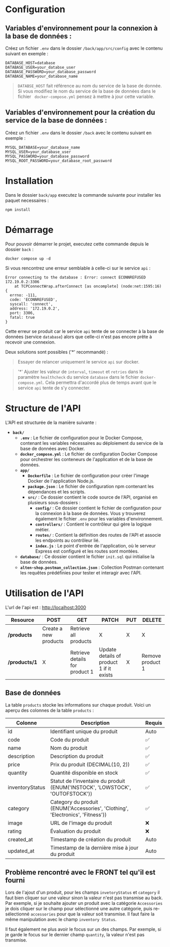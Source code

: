 # Configuration

## Variables d'environnement pour la connexion à la base de données :

Créez un fichier `.env` dans le dossier `/back/app/src/config` avec le contenu suivant en exemple :

```env
DATABASE_HOST=database
DATABASE_USER=your_databse_user
DATABASE_PASSWORD=your_database_password
DATABASE_NAME=your_database_name
```

> `DATABSE_HOST` fait référence au nom du service de la base de donnée. Si vous modifiez le nom du service de la base de données dans le fichier ` docker-compose.yml` pensez à  mettre à jour cette variable.

## Variables d'environnement pour la création du service de la base de données :

Créez un fichier `.env` dans le dossier `/back` avec le contenu suivant en exemple :

```env
MYSQL_DATABASE=your_database_name
MYSQL_USER=your_database_user
MYSQL_PASSWORD=your_database_password
MYSQL_ROOT_PASSWORD=your_database_root_password
```

# Installation

Dans le dossier `back/app` executez la commande suivante pour installer les paquet necessaires :

```
npm install
```

# Démarrage

Pour pouvoir démarrer le projet, executez cette commande depuis le dossier `back` :

```
docker compose up -d
```

Si vous rencontrez une erreur semblable à celle-ci sur le service `api` : 
```
Error connecting to the database : Error: connect ECONNREFUSED 172.19.0.2:3306
    at TCPConnectWrap.afterConnect [as oncomplete] (node:net:1595:16) {
  errno: -111,
  code: 'ECONNREFUSED',
  syscall: 'connect',
  address: '172.19.0.2',
  port: 3306,
  fatal: true
}
```

Cette erreur se produit car le service `api` tente de se connecter à la base de données (service `database`) alors que celle-ci n'est pas encore prête à recevoir une connexion.

Deux solutions sont possibles ('*' recommandé) : 

> Essayer de relancer uniquement le service `api` sur docker.

> '*' Ajuster les valeur de `interval`, `timeout` et `retries` dans le paramètre `healthcheck` du service `database` dans le fichier `docker-compose.yml`. Cela permettra d'accordé plus de temps avant que le service `api` tente de s'y connecter.

# Structure de l'API

L'API est structurée de la manière suivante :

- **`back/`**
    - **`.env`** : Le fichier de configuration pour le Docker Compose, contenant les variables nécessaires au déploiement du service de la base de données avec Docker.
    - **`docker_compose.yml`** : Le fichier de configuration Docker Compose pour orchestrer les conteneurs de l'application et de la base de données.
    - **`app/`**
        - **`Dockerfile`** : Le fichier de configuration pour créer l'image Docker de l'application Node.js.
        - **`package.json`** : Le fichier de configuration npm contenant les dépendances et les scripts.
        - **`src/`** : Ce dossier contient le code source de l'API, organisé en plusieurs sous-dossiers :
            - **`config/`** : Ce dossier contient le fichier de configuration pour la connexion à la base de données. Vous y trouverez également le fichier `.env` pour les variables d'environnement.
            - **`controllers/`** : Contient le contrôleur qui gère la logique métier.
            - **`routes/`** : Contient la définition des routes de l'API et associe les endpoints au contrôleur lié.
            - **`index.js`** : Le point d'entrée de l'application, où le serveur Express est configuré et les routes sont montées.
    - **`database/`** : Ce dossier contient le fichier `init.sql` qui initialise la base de données.
    - **`alten-shop.postman_collection.json`** : Collection Postman contenant les requêtes prédéfinies pour tester et interagir avec l'API.

# Utilisation de l'API
L'url de l'api est : [http://localhost:3000](http://localhost:3000)

| Resource           | POST                  | GET                            | PATCH                                    | PUT | DELETE           |
| ------------------ | --------------------- | ------------------------------ | ---------------------------------------- | --- | ---------------- |
| **/products**      | Create a new products | Retrieve all products          | X                                        | X   |     X            |
| **/products/1**    | X                     | Retrieve details for product 1 | Update details of product 1 if it exists | X   | Remove product 1 |

## Base de données

La table `products` stocke les informations sur chaque produit. Voici un aperçu des colonnes de la table `products` :

| Colonne                                             | Description                                                                     | Requis |
|---------------------------------------------------- |-------------------------------------------------------------------------------- | ------ |
| id                                                  | Identifiant unique du produit                                                   | Auto   |
| code                                                | Code du produit                                                                 | ✅     |
| name                                                | Nom du produit                                                                  | ✅     |
| description                                         | Description du produit                                                          | ✅     |
| price                                               | Prix du produit (DECIMAL(10, 2))                                                | ✅     |
| quantity                                            | Quantité disponible en stock                                                    | ✅     |
| inventoryStatus                                     | Statut de l'inventaire du produit (ENUM('INSTOCK', 'LOWSTOCK', 'OUTOFSTOCK'))   | ✅     |
| category                                            | Category du produit (ENUM('Accessories', 'Clothing', 'Electronics', 'Fitness')) | ✅     |
| image                                               | URL de l'image du produit                                                       | ❌     |
| rating                                              | Évaluation du produit                                                           | ❌     |
| created_at                                          | Timestamp de création du produit                                                | Auto   |
| updated_at                                          | Timestamp de la dernière mise à jour du produit                                 | Auto   |

## Problème rencontré avec le FRONT tel qu'il est fourni

Lors de l'ajout d'un produit, pour les champs `invetoryStatus` et `category` il faut bien cliquer sur une valeur sinon la valeur n'est pas transmise au back. Par exemple, si je souhaite ajouter un produit avec la catégorie `Accessories` je dois cliquer sur le champ pour sélectionné une autre catégorie, puis re-sélectionné `accessories` pour que la valeur soit transmise. Il faut faire la même manipulation avec le champ `inventory Status`.

Il faut également ne plus avoir le focus sur un des champs. Par exemple, si je garde le focus sur le dernier champ `quantity`, la valeur n'est pas transmise.